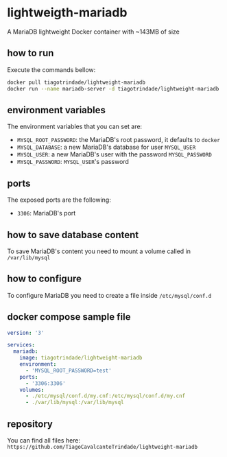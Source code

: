 # lightweigth-mariadb
A MariaDB lightweight Docker container with ~143MB of size

## how to run
Execute the commands bellow:
```bash
docker pull tiagotrindade/lightweight-mariadb
docker run --name mariadb-server -d tiagotrindade/lightweight-mariadb
```

## environment variables
The environment variables that you can set are:
* `MYSQL_ROOT_PASSWORD`: the MariaDB's root password, it defaults to `docker`
* `MYSQL_DATABASE`: a new MariaDB's database for user `MYSQL_USER`
* `MYSQL_USER`: a new MariaDB's user with the password `MYSQL_PASSWORD`
* `MYSQL_PASSWORD`: `MYSQL_USER`'s password

## ports
The exposed ports are the following:
* `3306`: MariaDB's port

## how to save database content
To save MariaDB's content you need to mount a volume called in `/var/lib/mysql`

## how to configure
To configure MariaDB you need to create a file inside `/etc/mysql/conf.d`

## docker compose sample file
```yaml
version: '3'

services:
  mariadb:
    image: tiagotrindade/lightweight-mariadb
    environment:
      - 'MYSQL_ROOT_PASSWORD=test'
    ports:
      - '3306:3306'
    volumes:
      - ./etc/mysql/conf.d/my.cnf:/etc/mysql/conf.d/my.cnf
      - ./var/lib/mysql:/var/lib/mysql
```

## repository
You can find all files here: `https://github.com/TiagoCavalcanteTrindade/lightweight-mariadb`